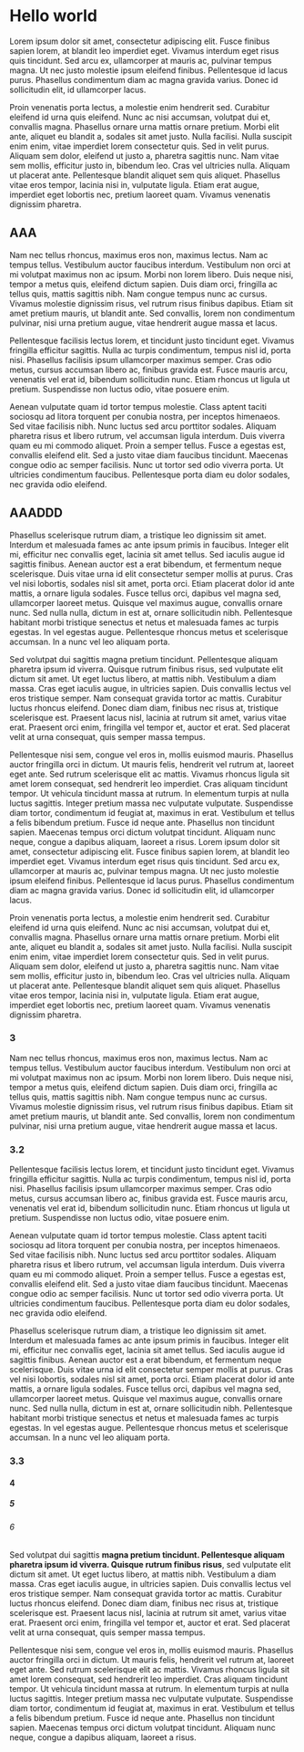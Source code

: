 # Hello world

  Lorem ipsum dolor sit amet, consectetur adipiscing elit. Fusce finibus sapien lorem, at blandit leo imperdiet eget. Vivamus interdum eget risus quis tincidunt. Sed arcu ex, ullamcorper at mauris ac, pulvinar tempus magna. Ut nec justo molestie ipsum eleifend finibus. Pellentesque id lacus purus. Phasellus condimentum diam ac magna gravida varius. Donec id sollicitudin elit, id ullamcorper lacus.

Proin venenatis porta lectus, a molestie enim hendrerit sed. Curabitur eleifend id urna quis eleifend. Nunc ac nisi accumsan, volutpat dui et, convallis magna. Phasellus ornare urna mattis ornare pretium. Morbi elit ante, aliquet eu blandit a, sodales sit amet justo. Nulla facilisi. Nulla suscipit enim enim, vitae imperdiet lorem consectetur quis. Sed in velit purus. Aliquam sem dolor, eleifend ut justo a, pharetra sagittis nunc. Nam vitae sem mollis, efficitur justo in, bibendum leo. Cras vel ultricies nulla. Aliquam ut placerat ante. Pellentesque blandit aliquet sem quis aliquet. Phasellus vitae eros tempor, lacinia nisi in, vulputate ligula. Etiam erat augue, imperdiet eget lobortis nec, pretium laoreet quam. Vivamus venenatis dignissim pharetra.

## AAA
Nam nec tellus rhoncus, maximus eros non, maximus lectus. Nam ac tempus tellus. Vestibulum auctor faucibus interdum. Vestibulum non orci at mi volutpat maximus non ac ipsum. Morbi non lorem libero. Duis neque nisi, tempor a metus quis, eleifend dictum sapien. Duis diam orci, fringilla ac tellus quis, mattis sagittis nibh. Nam congue tempus nunc ac cursus. Vivamus molestie dignissim risus, vel rutrum risus finibus dapibus. Etiam sit amet pretium mauris, ut blandit ante. Sed convallis, lorem non condimentum pulvinar, nisi urna pretium augue, vitae hendrerit augue massa et lacus.

Pellentesque facilisis lectus lorem, et tincidunt justo tincidunt eget. Vivamus fringilla efficitur sagittis. Nulla ac turpis condimentum, tempus nisl id, porta nisi. Phasellus facilisis ipsum ullamcorper maximus semper. Cras odio metus, cursus accumsan libero ac, finibus gravida est. Fusce mauris arcu, venenatis vel erat id, bibendum sollicitudin nunc. Etiam rhoncus ut ligula ut pretium. Suspendisse non luctus odio, vitae posuere enim.

Aenean vulputate quam id tortor tempus molestie. Class aptent taciti sociosqu ad litora torquent per conubia nostra, per inceptos himenaeos. Sed vitae facilisis nibh. Nunc luctus sed arcu porttitor sodales. Aliquam pharetra risus et libero rutrum, vel accumsan ligula interdum. Duis viverra quam eu mi commodo aliquet. Proin a semper tellus. Fusce a egestas est, convallis eleifend elit. Sed a justo vitae diam faucibus tincidunt. Maecenas congue odio ac semper facilisis. Nunc ut tortor sed odio viverra porta. Ut ultricies condimentum faucibus. Pellentesque porta diam eu dolor sodales, nec gravida odio eleifend.

## AAADDD
Phasellus scelerisque rutrum diam, a tristique leo dignissim sit amet. Interdum et malesuada fames ac ante ipsum primis in faucibus. Integer elit mi, efficitur nec convallis eget, lacinia sit amet tellus. Sed iaculis augue id sagittis finibus. Aenean auctor est a erat bibendum, et fermentum neque scelerisque. Duis vitae urna id elit consectetur semper mollis at purus. Cras vel nisi lobortis, sodales nisl sit amet, porta orci. Etiam placerat dolor id ante mattis, a ornare ligula sodales. Fusce tellus orci, dapibus vel magna sed, ullamcorper laoreet metus. Quisque vel maximus augue, convallis ornare nunc. Sed nulla nulla, dictum in est at, ornare sollicitudin nibh. Pellentesque habitant morbi tristique senectus et netus et malesuada fames ac turpis egestas. In vel egestas augue. Pellentesque rhoncus metus et scelerisque accumsan. In a nunc vel leo aliquam porta.

Sed volutpat dui sagittis magna pretium tincidunt. Pellentesque aliquam pharetra ipsum id viverra. Quisque rutrum finibus risus, sed vulputate elit dictum sit amet. Ut eget luctus libero, at mattis nibh. Vestibulum a diam massa. Cras eget iaculis augue, in ultricies sapien. Duis convallis lectus vel eros tristique semper. Nam consequat gravida tortor ac mattis. Curabitur luctus rhoncus eleifend. Donec diam diam, finibus nec risus at, tristique scelerisque est. Praesent lacus nisl, lacinia at rutrum sit amet, varius vitae erat. Praesent orci enim, fringilla vel tempor et, auctor et erat. Sed placerat velit at urna consequat, quis semper massa tempus.

Pellentesque nisi sem, congue vel eros in, mollis euismod mauris. Phasellus auctor fringilla orci in dictum. Ut mauris felis, hendrerit vel rutrum at, laoreet eget ante. Sed rutrum scelerisque elit ac mattis. Vivamus rhoncus ligula sit amet lorem consequat, sed hendrerit leo imperdiet. Cras aliquam tincidunt tempor. Ut vehicula tincidunt massa at rutrum. In elementum turpis at nulla luctus sagittis. Integer pretium massa nec vulputate vulputate. Suspendisse diam tortor, condimentum id feugiat at, maximus in erat. Vestibulum et tellus a felis bibendum pretium. Fusce id neque ante. Phasellus non tincidunt sapien. Maecenas tempus orci dictum volutpat tincidunt. Aliquam nunc neque, congue a dapibus aliquam, laoreet a risus.
  Lorem ipsum dolor sit amet, consectetur adipiscing elit. Fusce finibus sapien lorem, at blandit leo imperdiet eget. Vivamus interdum eget risus quis tincidunt. Sed arcu ex, ullamcorper at mauris ac, pulvinar tempus magna. Ut nec justo molestie ipsum eleifend finibus. Pellentesque id lacus purus. Phasellus condimentum diam ac magna gravida varius. Donec id sollicitudin elit, id ullamcorper lacus.

Proin venenatis porta lectus, a molestie enim hendrerit sed. Curabitur eleifend id urna quis eleifend. Nunc ac nisi accumsan, volutpat dui et, convallis magna. Phasellus ornare urna mattis ornare pretium. Morbi elit ante, aliquet eu blandit a, sodales sit amet justo. Nulla facilisi. Nulla suscipit enim enim, vitae imperdiet lorem consectetur quis. Sed in velit purus. Aliquam sem dolor, eleifend ut justo a, pharetra sagittis nunc. Nam vitae sem mollis, efficitur justo in, bibendum leo. Cras vel ultricies nulla. Aliquam ut placerat ante. Pellentesque blandit aliquet sem quis aliquet. Phasellus vitae eros tempor, lacinia nisi in, vulputate ligula. Etiam erat augue, imperdiet eget lobortis nec, pretium laoreet quam. Vivamus venenatis dignissim pharetra.

### 3
Nam nec tellus rhoncus, maximus eros non, maximus lectus. Nam ac tempus tellus. Vestibulum auctor faucibus interdum. Vestibulum non orci at mi volutpat maximus non ac ipsum. Morbi non lorem libero. Duis neque nisi, tempor a metus quis, eleifend dictum sapien. Duis diam orci, fringilla ac tellus quis, mattis sagittis nibh. Nam congue tempus nunc ac cursus. Vivamus molestie dignissim risus, vel rutrum risus finibus dapibus. Etiam sit amet pretium mauris, ut blandit ante. Sed convallis, lorem non condimentum pulvinar, nisi urna pretium augue, vitae hendrerit augue massa et lacus.

### 3.2
Pellentesque facilisis lectus lorem, et tincidunt justo tincidunt eget. Vivamus fringilla efficitur sagittis. Nulla ac turpis condimentum, tempus nisl id, porta nisi. Phasellus facilisis ipsum ullamcorper maximus semper. Cras odio metus, cursus accumsan libero ac, finibus gravida est. Fusce mauris arcu, venenatis vel erat id, bibendum sollicitudin nunc. Etiam rhoncus ut ligula ut pretium. Suspendisse non luctus odio, vitae posuere enim.

Aenean vulputate quam id tortor tempus molestie. Class aptent taciti sociosqu ad litora torquent per conubia nostra, per inceptos himenaeos. Sed vitae facilisis nibh. Nunc luctus sed arcu porttitor sodales. Aliquam pharetra risus et libero rutrum, vel accumsan ligula interdum. Duis viverra quam eu mi commodo aliquet. Proin a semper tellus. Fusce a egestas est, convallis eleifend elit. Sed a justo vitae diam faucibus tincidunt. Maecenas congue odio ac semper facilisis. Nunc ut tortor sed odio viverra porta. Ut ultricies condimentum faucibus. Pellentesque porta diam eu dolor sodales, nec gravida odio eleifend.

Phasellus scelerisque rutrum diam, a tristique leo dignissim sit amet. Interdum et malesuada fames ac ante ipsum primis in faucibus. Integer elit mi, efficitur nec convallis eget, lacinia sit amet tellus. Sed iaculis augue id sagittis finibus. Aenean auctor est a erat bibendum, et fermentum neque scelerisque. Duis vitae urna id elit consectetur semper mollis at purus. Cras vel nisi lobortis, sodales nisl sit amet, porta orci. Etiam placerat dolor id ante mattis, a ornare ligula sodales. Fusce tellus orci, dapibus vel magna sed, ullamcorper laoreet metus. Quisque vel maximus augue, convallis ornare nunc. Sed nulla nulla, dictum in est at, ornare sollicitudin nibh. Pellentesque habitant morbi tristique senectus et netus et malesuada fames ac turpis egestas. In vel egestas augue. Pellentesque rhoncus metus et scelerisque accumsan. In a nunc vel leo aliquam porta.

### 3.3
#### 4
##### 5
###### 6
Sed volutpat dui sagittis **magna pretium tincidunt. Pellentesque aliquam pharetra ipsum id viverra. Quisque rutrum finibus risus**, sed vulputate elit dictum sit amet. Ut eget luctus libero, at mattis nibh. Vestibulum a diam massa. Cras eget iaculis augue, in ultricies sapien. Duis convallis lectus vel eros tristique semper. Nam consequat gravida tortor ac mattis. Curabitur luctus rhoncus eleifend. Donec diam diam, finibus nec risus at, tristique scelerisque est. Praesent lacus nisl, lacinia at rutrum sit amet, varius vitae erat. Praesent orci enim, fringilla vel tempor et, auctor et erat. Sed placerat velit at urna consequat, quis semper massa tempus.

Pellentesque nisi sem, congue vel eros in, mollis euismod mauris. Phasellus auctor fringilla orci in dictum. Ut mauris felis, hendrerit vel rutrum at, laoreet eget ante. Sed rutrum scelerisque elit ac mattis. Vivamus rhoncus ligula sit amet lorem consequat, sed hendrerit leo imperdiet. Cras aliquam tincidunt tempor. Ut vehicula tincidunt massa at rutrum. In elementum turpis at nulla luctus sagittis. Integer pretium massa nec vulputate vulputate. Suspendisse diam tortor, condimentum id feugiat at, maximus in erat. Vestibulum et tellus a felis bibendum pretium. Fusce id neque ante. Phasellus non tincidunt sapien. Maecenas tempus orci dictum volutpat tincidunt. Aliquam nunc neque, congue a dapibus aliquam, laoreet a risus.
